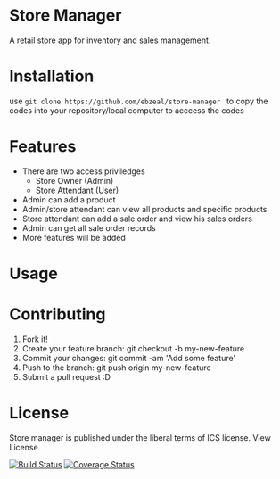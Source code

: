 # Store Manager
A retail store app for inventory and sales management. 

# Installation
 use ```git clone https://github.com/ebzeal/store-manager ``` to copy the codes into your repository/local computer to acccess the codes

# Features
* There are two access priviledges 
  - Store Owner (Admin)
  - Store Attendant (User)
* Admin can add a product
* Admin/store attendant can view all products and specific products
* Store attendant can add a sale order and view his sales orders
* Admin can get all sale order records
* More features will be added

# Usage


# Contributing
1. Fork it!
2. Create your feature branch: git checkout -b my-new-feature
3. Commit your changes: git commit -am 'Add some feature'
4. Push to the branch: git push origin my-new-feature
5. Submit a pull request :D

# License
Store manager is published under the liberal terms of ICS license. View License

[![Build Status](https://travis-ci.com/ebzeal/store-manager.svg?branch=api)](https://travis-ci.com/ebzeal/store-manager)
[![Coverage Status](https://coveralls.io/repos/github/ebzeal/store-manager/badge.svg?branch=api)](https://coveralls.io/github/ebzeal/store-manager?branch=api)
